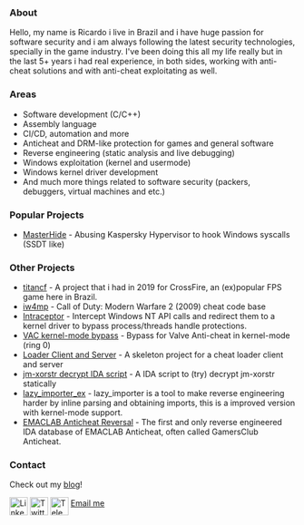 
<h3>About</h3>

Hello, my name is Ricardo i live in Brazil and i have huge passion for software security and i am always following the latest security technologies, specially in the game industry.
I've been doing this all my life really but in the last 5+ years i had real experience, in both sides, working with anti-cheat solutions and with anti-cheat exploitating as well. 

<h3>Areas</h3>

 - Software development (C/C++)
 - Assembly language
 - CI/CD, automation and more
 - Anticheat and DRM-like protection for games and general software
 - Reverse engineering (static analysis and live debugging)
 - Windows exploitation (kernel and usermode)
 - Windows kernel driver development
 - And much more things related to software security (packers, debuggers, virtual machines and etc.)

<h3>Popular Projects</h3>

 - [MasterHide](https://github.com/crvvdev/MasterHide) - Abusing Kaspersky Hypervisor to hook Windows syscalls (SSDT like)

<h3>Other Projects</h3>

 - [titancf](https://github.com/crvvdev/titancf) - A project that i had in 2019 for CrossFire, an (ex)popular FPS game here in Brazil.
 - [iw4mp](https://github.com/crvvdev/iw4mp) - Call of Duty: Modern Warfare 2 (2009) cheat code base
 - [Intraceptor](https://github.com/crvvdev/intraceptor) - Intercept Windows NT API calls and redirect them to a kernel driver to bypass process/threads handle protections.
 - [VAC kernel-mode bypass](https://github.com/crvvdev/vac-bypass-kernel) - Bypass for Valve Anti-cheat in kernel-mode (ring 0)
 - [Loader Client and Server](https://github.com/crvvdev/loader-clientserver/tree/main) - A skeleton project for a cheat loader client and server
 - [jm-xorstr decrypt IDA script](https://github.com/crvvdev/ida-jm-xorstr-decrypt-plugin) - A IDA script to (try) decrypt jm-xorstr statically
 - [lazy_importer_ex](https://github.com/crvvdev/lazy_importer_ex) - lazy_importer is a tool to make reverse engineering harder by inline parsing and obtaining imports, this is a improved version with kernel-mode support.
 - [EMACLAB Anticheat Reversal](https://github.com/crvvdev/emaclab-reversal) - The first and only reverse engineered IDA database of EMACLAB Anticheat, often called GamersClub Anticheat.

<h3>Contact</h3>

Check out my [blog](https://crvv.dev/)!

[<img align="middle" alt="LinkedIn" width="32px" src="https://cdn.jsdelivr.net/npm/simple-icons@v3/icons/linkedin.svg" />][linkedin] [<img align="middle" alt="Twitter" width="32px" src="https://cdn.simpleicons.org/x?viewbox=auto" />][twitter] [<img align="middle" alt="Telegram" width="32px" src="https://cdn.simpleicons.org/telegram?viewbox=auto" />][telegram] [Email me](mailto:crvvdev@gmail.com)

[linkedin]: https://www.linkedin.com/in/ricardo-carvalho-4677b1194/
[twitter]: https://x.com/crvvdev
[telegram]: https://t.me/crvvdev
